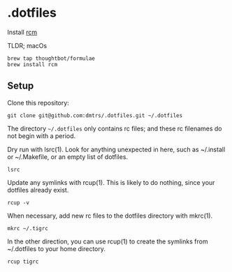 # .dotfiles

Install [rcm](https://github.com/thoughtbot/rcm)

TLDR; macOs
```
brew tap thoughtbot/formulae
brew install rcm
```

## Setup

Clone this repository:
```
git clone git@github.com:dmtrs/.dotfiles.git ~/.dotfiles
```

The directory `~/.dotfiles` only contains rc files; and these rc filenames do not begin with a period.

Dry run with lsrc(1). Look for anything unexpected in here, such as ~/.install or ~/.Makefile, or an empty list of dotfiles.
```
lsrc
```
Update any symlinks with rcup(1). This is likely to do nothing, since your dotfiles already exist.
```
rcup -v
```
When necessary, add new rc files to the dotfiles directory with mkrc(1).
```
mkrc ~/.tigrc
```
In the other direction, you can use rcup(1) to create the symlinks from ~/.dotfiles to your home directory.
```
rcup tigrc
```



